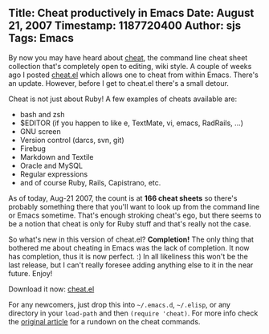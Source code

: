 Title: Cheat productively in Emacs
Date: August 21, 2007
Timestamp: 1187720400
Author: sjs
Tags: Emacs
----

By now you may have heard about <a href="http://cheat.errtheblog.com/">cheat</a>, the command line cheat sheet collection that's completely open to editing, wiki style.  A couple of weeks ago I posted <a href="2007.08.10-cheat-from-emacs">cheat.el</a> which allows one to cheat from within Emacs.  There's an update.  However, before I get to cheat.el there's a small detour.

Cheat is not just about Ruby!  A few examples of cheats available are:

 * bash and zsh
 * $EDITOR (if you happen to like e, TextMate, vi, emacs, RadRails, ...)
 * GNU screen
 * Version control (darcs, svn, git)
 * Firebug
 * Markdown and Textile
 * Oracle and MySQL
 * Regular expressions
 * and of course Ruby, Rails, Capistrano, etc.

As of today, Aug-21 2007, the count is at <strong>166 cheat sheets</strong> so there's probably something there that you'll want to look up from the command line or Emacs sometime.  That's enough stroking cheat's ego, but there seems to be a notion that cheat is only for Ruby stuff and that's really not the case.

So what's new in this version of cheat.el?  <strong>Completion!</strong>  The only thing that bothered me about cheating in Emacs was the lack of completion.  It now has completion, thus it is now perfect. :)  In all likeliness this won't be the last release, but I can't really foresee adding anything else to it in the near future.  Enjoy!

Download it now: <a href="/f/cheat.el">cheat.el</a>

For any newcomers, just drop this into <code>~/.emacs.d</code>, <code>~/.elisp</code>, or any directory in your <code>load-path</code> and then <code>(require 'cheat)</code>.  For more info check the <a href="2007.08.09-cheat-from-emacs">original article</a> for a rundown on the cheat commands.
